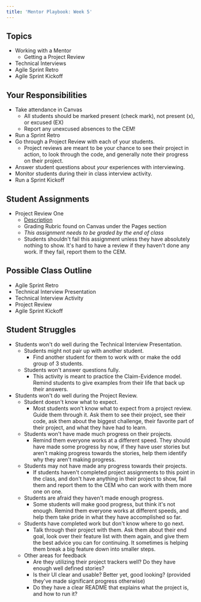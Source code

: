 ```yaml
---
title: 'Mentor Playbook: Week 5'
---
```


## Topics
* Working with a Mentor
    * Getting a Project Review
* Technical Interviews
* Agile Sprint Retro
* Agile Sprint Kickoff

## Your Responsibilities
* Take attendance in Canvas
    * All students should be marked present (check mark), not present (x), or excused (EX)
    * Report any unexcused absences to the CEM!
* Run a Sprint Retro
* Go through a Project Review with each of your students.
    * Project reviews are meant to be your chance to see their project in action, to look through the code, and generally note their progress on their project.
* Answer student questions about *your* experiences with interviewing.
* Monitor students during their in class interview activity.
* Run a Sprint Kickoff

## Student Assignments
* Project Review One
    * [Description](../../../assignments/project-review)
    * Grading Rubric found on Canvas under the Pages section
    * *This assignment needs to be graded by the end of class*
    * Students shouldn't fail this assignment unless they have absolutely nothing to show. It's hard to have a review if they haven't done any work. If they fail, report them to the CEM.

## Possible Class Outline
* Agile Sprint Retro
* Technical Interview Presentation
* Technical Interview Activity
* Project Review
* Agile Sprint Kickoff

## Student Struggles
* Students won't do well during the Technical Interview Presentation.
    * Students might not pair up with another student.
        * Find another student for them to work with or make the odd group of 3 students.
    * Students won't answer questions fully.
        * This activity is meant to practice the Claim-Evidence model. Remind students to give examples from their life that back up their answers.
* Students won't do well during the Project Review.
    * Student doesn't know what to expect.
        * Most students won't know what to expect from a project review. Guide them through it. Ask them to see their project, see their code, ask them about the biggest challenge, their favorite part of their project, and what they have had to learn.
    * Students won't have made much progress on their projects.
        * Remind them everyone works at a different speed. They should have made some progress by now, if they have user stories but aren't making progress towards the stories, help them identify why they aren't making progress.
    * Students may not have made any progress towards their projects.
        * If students haven't completed project assignments to this point in the class, and don't have anything in their project to show, fail them and report them to the CEM who can work with them more one on one.
    * Students are afraid they haven't made enough progress.
        * Some students will make good progress, but think it's not enough. Remind them everyone works at different speeds, and help them take pride in what they have accomplished so far.
    * Students have completed work but don't know where to go next.
        * Talk through their project with them. Ask them about their end goal, look over their feature list with them again, and give them the best advice you can for continuing. It sometimes is helping them break a big feature down into smaller steps.
    * Other areas for feedback
        * Are they utilizing their project trackers well? Do they have enough well defined stories?
        * Is their UI clear and usable? Better yet, good looking? (provided they've made significant progress otherwise)
        * Do they have a clear README that explains what the project is, and how to run it?
